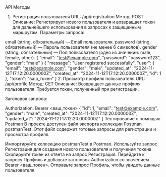 API Методы
1. Регистрация пользователя
URL: /api/registration
Метод: POST
Описание: Регистрирует нового пользователя и возвращает токен для дальнейшего использования в запросах к защищенным маршрутам.
Параметры запроса:

email (string, обязательный) — Email пользователя.
password (string, обязательный) — Пароль пользователя (не менее 6 символов).
gender (string, обязательный) — Пол пользователя (одно из значений: male, female, other).
{
    "email": "test@example.com",
    "password": "password123",
    "gender": "male"
}
{
    "message": "User registered successfully",
    "user": {
        "email": "test@example.com",
        "gender": "male",
        "updated_at": "2024-11-12T17:12:20.000000Z",
        "created_at": "2024-11-12T17:12:20.000000Z",
        "id": 1
    },
    "token": "ваш_токен"
}
2. Просмотр профиля пользователя
URL: /api/profile
Метод: GET
Описание: Возвращает данные профиля пользователя. Требуется токен, полученный при регистрации.

Заголовок запроса:

Authorization: Bearer <ваш_токен>
{
    "id": 1,
    "email": "test@example.com",
    "gender": "male",
    "created_at": "2024-11-12T17:12:20.000000Z",
    "updated_at": "2024-11-12T17:12:20.000000Z"
}
Тестирование с помощью Postman
В проекте доступен файл экспорта коллекции Postman postmanTest. Этот файл содержит готовые запросы для регистрации и просмотра профиля.

Импортируйте коллекцию postmanTest в Postman.
Используйте запрос Регистрация для создания нового пользователя и получения токена.
Скопируйте токен из ответа на запрос Регистрация.
Перейдите к запросу Профиль и добавьте заголовок Authorization со значением Bearer <ваш_токен>.
Отправьте запрос Профиль, чтобы увидеть данные пользователя.
